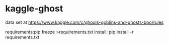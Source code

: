 # kaggle-ghost
data set at https://www.kaggle.com/c/ghouls-goblins-and-ghosts-boo/rules


requirements:pip freeze >requirements.txt
install: pip install -r requirements.txt 
